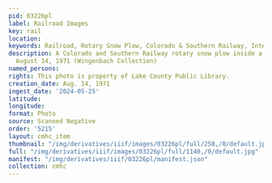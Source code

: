 ```yaml
---
pid: 03226pl
label: Railroad Images
key: rail
location: 
keywords: Railroad, Rotary Snow Plow, Colorado & Southern Railway, Interiors
description: A Colorado and Southern Railway rotary snow plow inside a roundhouse,
  August 14, 1971 (Wingenbach Collection)
named_persons: 
rights: This photo is property of Lake County Public Library.
creation_date: Aug. 14, 1971
ingest_date: '2024-05-25'
latitude: 
longitude: 
format: Photo
source: Scanned Negative
order: '5215'
layout: cmhc_item
thumbnail: "/img/derivatives/iiif/images/03226pl/full/250,/0/default.jpg"
full: "/img/derivatives/iiif/images/03226pl/full/1140,/0/default.jpg"
manifest: "/img/derivatives/iiif/03226pl/manifest.json"
collection: cmhc
---
```

